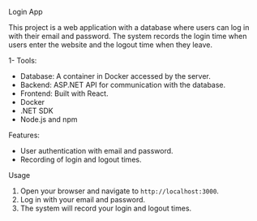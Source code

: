 Login App

This project is a web application with a database where users can log in with their email and password. The system records the login time when users enter the website and the logout time when they leave.

1- Tools:
- Database: A container in Docker accessed by the server.
- Backend: ASP.NET API for communication with the database.
- Frontend: Built with React.
- Docker
- .NET SDK
- Node.js and npm

Features:
- User authentication with email and password.
- Recording of login and logout times.

Usage
1. Open your browser and navigate to `http://localhost:3000`.
2. Log in with your email and password.
3. The system will record your login and logout times.
